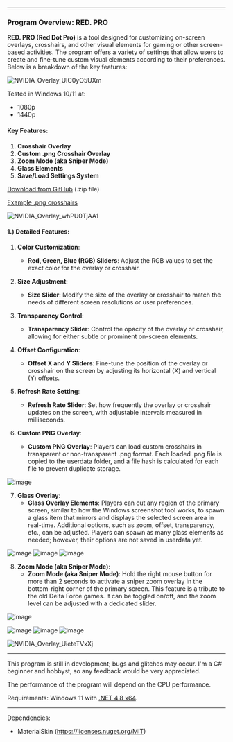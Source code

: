 ***

### Program Overview: RED. PRO
**RED. PRO (Red Dot Pro)** is a tool designed for customizing on-screen overlays, crosshairs, and other visual elements for gaming or other screen-based activities. The program offers a variety of settings that allow users to create and fine-tune custom visual elements according to their preferences. Below is a breakdown of the key features:

![NVIDIA_Overlay_UIC0yO5UXm](https://github.com/user-attachments/assets/cba245ea-f3c2-4d42-bcf7-97e4ed2e2658)

Tested in Windows 10/11 at:
- 1080p
- 1440p

#### Key Features:

1. **Crosshair Overlay**
2. **Custom .png Crosshair Overlay**
3. **Zoom Mode (aka Sniper Mode)**
4. **Glass Elements**
5. **Save/Load Settings System**

[Download from GitHub](https://github.com/mbnq/red.pro/releases) (.zip file)

[Example .png crosshairs](https://github.com/mbnq/red.pro/tree/master/png)

![NVIDIA_Overlay_whPU0TjAA1](https://github.com/user-attachments/assets/fe815beb-469a-42f4-9e58-9c63c8b9bcff)

#### 1.) Detailed Features:

1. **Color Customization**:
   - **Red, Green, Blue (RGB) Sliders**: Adjust the RGB values to set the exact color for the overlay or crosshair.
   
2. **Size Adjustment**:
   - **Size Slider**: Modify the size of the overlay or crosshair to match the needs of different screen resolutions or user preferences.

3. **Transparency Control**:
   - **Transparency Slider**: Control the opacity of the overlay or crosshair, allowing for either subtle or prominent on-screen elements.

4. **Offset Configuration**:
   - **Offset X and Y Sliders**: Fine-tune the position of the overlay or crosshair on the screen by adjusting its horizontal (X) and vertical (Y) offsets.

5. **Refresh Rate Setting**:
   - **Refresh Rate Slider**: Set how frequently the overlay or crosshair updates on the screen, with adjustable intervals measured in milliseconds.

6. **Custom PNG Overlay**:
   - **Custom PNG Overlay**: Players can load custom crosshairs in transparent or non-transparent .png format. Each loaded .png file is copied to the userdata folder, and a file hash is calculated for each file to prevent duplicate storage.

![image](https://github.com/user-attachments/assets/66bc06d3-e2a7-4c0b-9a42-5a50f499b7b6)

7. **Glass Overlay**:
   - **Glass Overlay Elements**: Players can cut any region of the primary screen, similar to how the Windows screenshot tool works, to spawn a glass item that mirrors and displays the selected screen area in real-time. Additional options, such as zoom, offset, transparency, etc., can be adjusted. Players can spawn as many glass elements as needed; however, their options are not saved in userdata yet.

![image](https://github.com/user-attachments/assets/dde6de70-0f4d-49d8-8453-b2427b9d87b6)
![image](https://github.com/user-attachments/assets/8bf0c99b-7da3-4bc3-9c7c-7ffa3d1691be)
![image](https://github.com/user-attachments/assets/52be35c2-6908-4543-a277-5597d7f640dc)


8. **Zoom Mode (aka Sniper Mode)**:
   - **Zoom Mode (aka Sniper Mode)**: Hold the right mouse button for more than 2 seconds to activate a sniper zoom overlay in the bottom-right corner of the primary screen. This feature is a tribute to the old Delta Force games. It can be toggled on/off, and the zoom level can be adjusted with a dedicated slider.

![image](https://github.com/user-attachments/assets/c0731f90-ced1-4c6d-aaef-9eaa0e7538eb)

![image](https://github.com/user-attachments/assets/df525056-0eb1-4614-afe9-c94d3d0af61c)
![image](https://github.com/user-attachments/assets/3d1cebda-4de6-43ab-84d2-5cc0f2f0b0bc)
![image](https://github.com/user-attachments/assets/1dadb01d-31ac-44cc-9072-1042041a927d)

![NVIDIA_Overlay_UieteTVxXj](https://github.com/user-attachments/assets/ff1cec74-fa74-4715-8f5a-16528df585f3)

---

This program is still in development; bugs and glitches may occur. 
I'm a C# beginner and hobbyst, so any feedback would be very appreciated.

The performance of the program will depend on the CPU performance. 

Requirements: Windows 11 with [.NET 4.8 x64](https://dotnet.microsoft.com/en-us/download/dotnet-framework).

---

Dependencies:
  - MaterialSkin (https://licenses.nuget.org/MIT)

